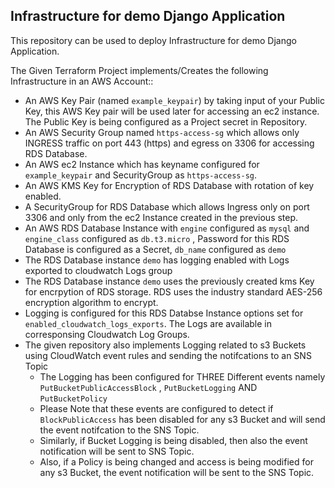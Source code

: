 ## Infrastructure for demo Django Application

This repository can be used to deploy Infrastructure for demo Django Application.


The Given Terraform Project implements/Creates the following Infrastructure in an AWS Account::

- An AWS Key Pair (named `example_keypair`) by taking input of your Public Key, this AWS Key pair will be used later for accessing an ec2 instance. The Public Key is being configured as a Project secret in Repository.
- An AWS Security Group named `https-access-sg` which allows only INGRESS traffic on port 443 (https) and egress on 3306 for accessing RDS Database.
- An AWS ec2 Instance which has keyname configured for `example_keypair` and SecurityGroup as `https-access-sg`.
- An AWS KMS Key for Encryption of RDS Database with rotation of key enabled.
- A SecurityGroup for RDS Database which allows Ingress only on port 3306 and only from the ec2 Instance created in the previous step.
- An AWS RDS Database Instance with `engine` configured as `mysql` and `engine_class` configured as `db.t3.micro` , Password for this RDS Database is configured as a Secret, `db_name` configured as `demo`
- The RDS Database instance `demo` has logging enabled with Logs exported to cloudwatch Logs group 
- The RDS Database instance `demo` uses the previously created kms Key for encrpytion of RDS storage. RDS uses the industry standard AES-256 encryption algorithm to encrypt.
- Logging is configured for this RDS Databse Instance options set for `enabled_cloudwatch_logs_exports`. The Logs are available in corresponsing Cloudwatch Log Groups.
- The given repository also implements Logging related to s3 Buckets using CloudWatch event rules and sending the notifcations to an SNS Topic
  - The Logging has been configured for THREE Different events namely `PutBucketPublicAccessBlock` , `PutBucketLogging` AND `PutBucketPolicy`
  - Please Note that these events are configured to detect if `BlockPublicAccess` has been disabled for any s3 Bucket and will send the event notifcation to the SNS Topic.
  - Similarly, if Bucket Logging is being disabled, then also the event notification will be sent to SNS Topic.
  - Also, if a Policy is being changed and access is being modified for any s3 Bucket, the event notification will be sent to the SNS Topic.
